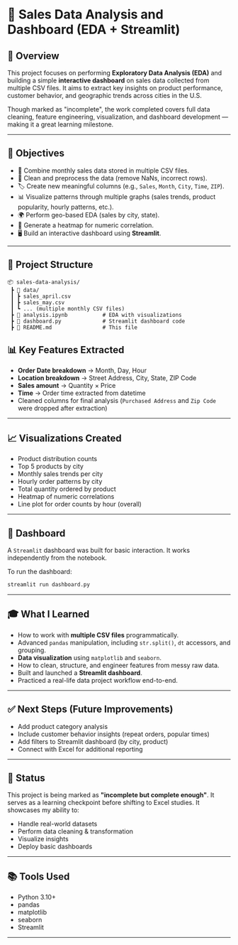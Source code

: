 # 🛒 Sales Data Analysis and Dashboard (EDA + Streamlit)

## 📌 Overview

This project focuses on performing **Exploratory Data Analysis (EDA)** and building a simple **interactive dashboard** on sales data collected from multiple CSV files. It aims to extract key insights on product performance, customer behavior, and geographic trends across cities in the U.S.

Though marked as "incomplete", the work completed covers full data cleaning, feature engineering, visualization, and dashboard development — making it a great learning milestone.

---

## 🧠 Objectives

- 📂 Combine monthly sales data stored in multiple CSV files.
- 🧹 Clean and preprocess the data (remove NaNs, incorrect rows).
- 🏷️ Create new meaningful columns (e.g., `Sales`, `Month`, `City`, `Time`, `ZIP`).
- 📊 Visualize patterns through multiple graphs (sales trends, product popularity, hourly patterns, etc.).
- 🌍 Perform geo-based EDA (sales by city, state).
- 🧮 Generate a heatmap for numeric correlation.
- 🖥️ Build an interactive dashboard using **Streamlit**.

---

## 📁 Project Structure

```
📦 sales-data-analysis/
 ┣ 📂 data/
 ┃ ┣ sales_april.csv
 ┃ ┣ sales_may.csv
 ┃ ┗ ... (multiple monthly CSV files)
 ┣ 📜 analysis.ipynb           # EDA with visualizations
 ┣ 📜 dashboard.py             # Streamlit dashboard code
 ┣ 📜 README.md                # This file

```


## 📊 Key Features Extracted

- **Order Date breakdown** → Month, Day, Hour
- **Location breakdown** → Street Address, City, State, ZIP Code
- **Sales amount** → Quantity × Price
- **Time** → Order time extracted from datetime
- Cleaned columns for final analysis (`Purchased Address` and `Zip Code` were dropped after extraction)

---

## 📈 Visualizations Created

- Product distribution counts
- Top 5 products by city
- Monthly sales trends per city
- Hourly order patterns by city
- Total quantity ordered by product
- Heatmap of numeric correlations
- Line plot for order counts by hour (overall)

---

## 🚀 Dashboard

A `Streamlit` dashboard was built for basic interaction. It works independently from the notebook.

To run the dashboard:
```bash
streamlit run dashboard.py
```

---

## 🎓 What I Learned

- How to work with **multiple CSV files** programmatically.
- Advanced `pandas` manipulation, including `str.split()`, `dt` accessors, and grouping.
- **Data visualization** using `matplotlib` and `seaborn`.
- How to clean, structure, and engineer features from messy raw data.
- Built and launched a **Streamlit dashboard**.
- Practiced a real-life data project workflow end-to-end.

---

## ✅ Next Steps (Future Improvements)

- Add product category analysis
- Include customer behavior insights (repeat orders, popular times)
- Add filters to Streamlit dashboard (by city, product)
- Connect with Excel for additional reporting

---

## 🧩 Status

This project is being marked as **"incomplete but complete enough"**. It serves as a learning checkpoint before shifting to Excel studies. It showcases my ability to:

- Handle real-world datasets
- Perform data cleaning & transformation
- Visualize insights
- Deploy basic dashboards

---

## 📚 Tools Used

- Python 3.10+
- pandas
- matplotlib
- seaborn
- Streamlit

---

